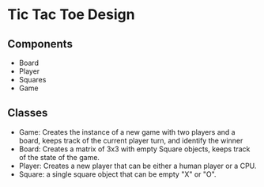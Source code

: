# Tic Tac Toe Design
## Components
- Board
- Player
- Squares
- Game


## Classes

- Game: Creates the instance of a new game with two players and a board, keeps track of the current player turn, and identify the winner
- Board: Creates a matrix of 3x3 with empty Square objects, keeps track of the state of the game.
- Player: Creates a new player that can be either a human player or a CPU.
- Square: a single square object that can be empty "X" or "O".

